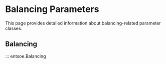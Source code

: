 # Balancing Parameters

This page provides detailed information about balancing-related parameter classes.

## Balancing

::: entsoe.Balancing
